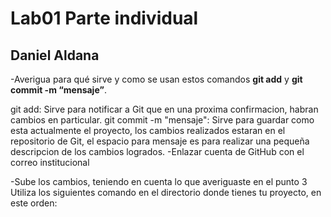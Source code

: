 # Lab01 Parte individual
## Daniel Aldana 
-Averigua para qué sirve y como se usan estos comandos **git add** y **git commit -m “mensaje”**.

git add: Sirve para notificar a Git que en una proxima confirmacion, habran cambios en particular.
git commit -m "mensaje": Sirve para guardar como esta actualmente el proyecto, los cambios realizados estaran en el repositorio de Git, el espacio para mensaje es para realizar una pequeña descripcion de los cambios logrados.
-Enlazar cuenta de GitHub con el correo institucional

-Sube los cambios, teniendo en cuenta lo que averiguaste en el punto 3 Utiliza los siguientes comando en el directorio donde tienes tu proyecto, en este orden: